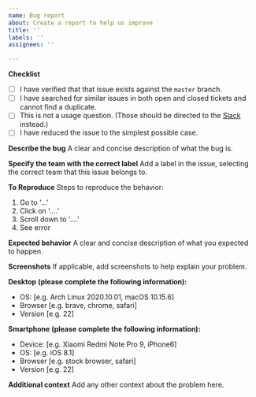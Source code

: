 ```yaml
---
name: Bug report
about: Create a report to help us improve
title: ''
labels: ''
assignees: ''

---
```


**Checklist**

- [ ] I have verified that that issue exists against the `master` branch.
- [ ] I have searched for similar issues in both open and closed tickets and cannot find a duplicate.
- [ ] This is not a usage question. (Those should be directed to the [Slack](https://geekscat.slack.com) instead.)
- [ ] I have reduced the issue to the simplest possible case.

**Describe the bug**
A clear and concise description of what the bug is.

**Specify the team with the correct label**
Add a label in the issue, selecting the correct team that this issue belongs to.

**To Reproduce**
Steps to reproduce the behavior:
1. Go to '...'
2. Click on '....'
3. Scroll down to '....'
4. See error

**Expected behavior**
A clear and concise description of what you expected to happen.

**Screenshots**
If applicable, add screenshots to help explain your problem.

**Desktop (please complete the following information):**
 - OS: [e.g. Arch Linux 2020.10.01, macOS 10.15.6]
 - Browser [e.g. brave, chrome, safari]
 - Version [e.g. 22]

**Smartphone (please complete the following information):**
 - Device: [e.g. Xiaomi Redmi Note Pro 9, iPhone6]
 - OS: [e.g. iOS 8.1]
 - Browser [e.g. stock browser, safari]
 - Version [e.g. 22]

**Additional context**
Add any other context about the problem here.
